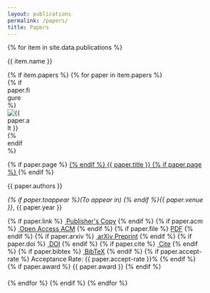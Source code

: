 ```yaml
---
layout: publications
permalink: /papers/
title: Papers
---
```


<!-- Override column widths because of changes in content. -->
<style>
    .twocol-content {
        margin-bottom: 20px;
    }

    .twocol-section {
        margin-bottom: 10px;
    }

    .twocol-left-col {
        width: 10%;
    }

    .twocol-entry {
        width: 88%;
    }
</style>

<div>
    {% for item in site.data.publications %}
        <div class="twocol-content twocol-section">
            <p class="twocol-left-col"></p>
            <p class="twocol-entry">{{ item.name }}</p>
        </div>
        {% if item.papers %}
            {% for paper in item.papers %}
                <div class="twocol-content">
                    <div class="twocol-left-col">
                        {% if paper.figure %}
                            <img class="pub-thumbnail" src="{{ paper.figure }}" alt="{{ paper.alt }}">
                        {% endif %}
                    </div>
                    <div class="twocol-entry">
                        <p class="pub-twocol-entry-main">
                            {% if paper.page %}
                                <a href="{{ paper.page }}">
                            {% endif %}
                            {{ paper.title }}
                            {% if paper.page %}
                                </a>
                            {% endif %}
                        </p>
                        <p>{{ paper.authors }}</p>
                        <p><em>{% if paper.toappear %}(To appear in)&nbsp;{% endif %}{{ paper.venue }}</em>, {{ paper.year }}</p>
                        <p class="pub-misc">
                            {% if paper.link %}
                                <a class="pub-link" href="{{ paper.link }}"><i class="fas fa-external-link-square-alt"></i>&nbsp;Publisher's Copy</a>
                            {% endif %}
                            {% if paper.acm %}
                                <a class="pub-link" href="{{ paper.acm }}"><i class="ai ai-acm ai-lg"></i>&nbsp;Open Access ACM</a>
                            {% endif %}
                            {% if paper.file %}
                                <a class="pub-link" href="{{ paper.file }}"><i class="ai ai-open-access ai-lg"></i>PDF</a>
                            {% endif %}
                            {% if paper.arxiv %}
                                <a class="pub-link" href="{{ paper.arxiv }}"><i class="ai ai-arxiv ai-lg"></i>&nbsp;arXiv Preprint</a>
                            {% endif %}
                            {% if paper.doi %}
                                <a class="pub-link" href="https://doi.org/{{ paper.doi }}"><i class="fas fa-globe"></i>&nbsp;DOI</a>
                            {% endif %}
                            {% if paper.cite %}
                                <a class="pub-link" href="{{ paper.cite }}"><i class="fas fa-quote-left"></i>&nbsp;Cite</a>
                            {% endif %}
                            {% if paper.bibtex %}
                                <a class="pub-link" href="{{ paper.bibtex }}"><i class="fas fa-book"></i>&nbsp;BibTeX</a>
                            {% endif %}
                            {% if paper.accept-rate %}
                                <span class="pub-accept-rate">Acceptance Rate: {{ paper.accept-rate }}%</span>
                            {% endif %}
                            {% if paper.award %}
                                <span class="pub-award"><i class="fas fa-trophy"></i> {{ paper.award }}</span>
                            {% endif %}
                        </p>
                    </div>
                </div>
            {% endfor %}
        {% endif %}
    {% endfor %}
</div>